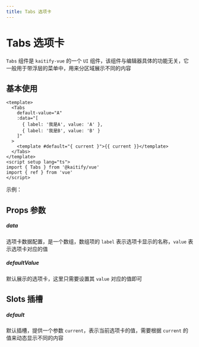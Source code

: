 ```yaml
---
title: Tabs 选项卡
---
```


# Tabs 选项卡

`Tabs` 组件是 `kaitify-vue` 的一个 `UI` 组件，该组件与编辑器具体的功能无关，它一般用于带浮层的菜单中，用来分区域展示不同的内容

## 基本使用

```vue
<template>
  <Tabs
    default-value="A"
    :data="[
      { label: '我是A', value: 'A' },
      { label: '我是B', value: 'B' }
    ]"
  >
    <template #default="{ current }">{{ current }}</template>
  </Tabs>
</template>
<script setup lang="ts">
import { Tabs } from '@kaitify/vue'
import { ref } from 'vue'
</script>
```

示例：

<Tabs default-value="A" :data="data">
  <template #default="{ current }">{{ current }}</template>
</Tabs>

<script lang="ts" setup>
import { Tabs } from '../../lib/kaitify-vue.es.js'
import { ref } from 'vue'
const data = ref([
  { label: '我是A', value: 'A' },
  { label: '我是B', value: 'B' }
])
</script>

## Props 参数

##### data <Badge type="danger" text="{ label: string; value: string | number }[]" />

选项卡数据配置，是一个数组，数组项的 `label` 表示选项卡显示的名称，`value` 表示选项卡对应的值

##### defaultValue <Badge type="danger" text="string | number" />

默认展示的选项卡，这里只需要设置其 `value` 对应的值即可

## Slots 插槽

##### default

默认插槽，提供一个参数 `current`，表示当前选项卡的值，需要根据 `current` 的值来动态显示不同的内容
